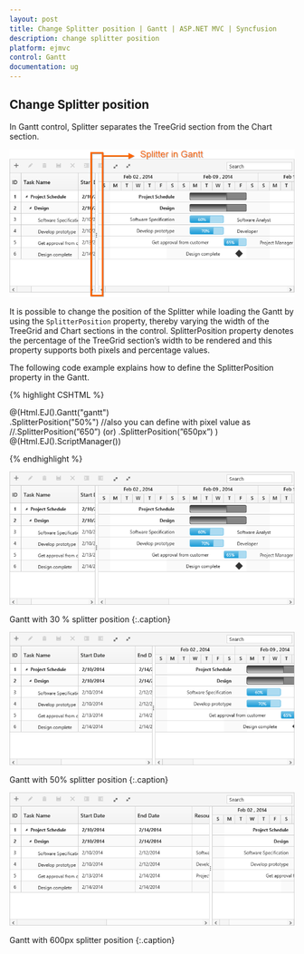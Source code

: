```yaml
---
layout: post
title: Change Splitter position | Gantt | ASP.NET MVC | Syncfusion
description: change splitter position
platform: ejmvc
control: Gantt
documentation: ug
---
```


## Change Splitter position

In Gantt control, Splitter separates the TreeGrid section from the Chart section. 

![](Change-Splitter-position_images/Change-Splitter-position_img1.png)


It is possible to change the position of the Splitter while loading the Gantt by using the `SplitterPosition` property, thereby varying the width of the TreeGrid and Chart sections in the control.  SplitterPosition property denotes the percentage of the TreeGrid section’s width to be rendered and this property supports both pixels and percentage values.

The following code example explains how to define the SplitterPosition property in the Gantt.


{% highlight CSHTML %}

@(Html.EJ().Gantt("gantt")    
    .SplitterPosition("50%")
    //also you can define with pixel value as 
    //.SplitterPosition(”650”) (or) .SplitterPosition(”650px”)
    )
@(Html.EJ().ScriptManager())

{% endhighlight %}

![](Change-Splitter-position_images/Change-Splitter-position_img2.png)

Gantt with 30 % splitter position
{:.caption}

![](Change-Splitter-position_images/Change-Splitter-position_img3.png)

Gantt with 50% splitter position
{:.caption}

![](Change-Splitter-position_images/Change-Splitter-position_img4.png)

Gantt with 600px splitter position
{:.caption}


